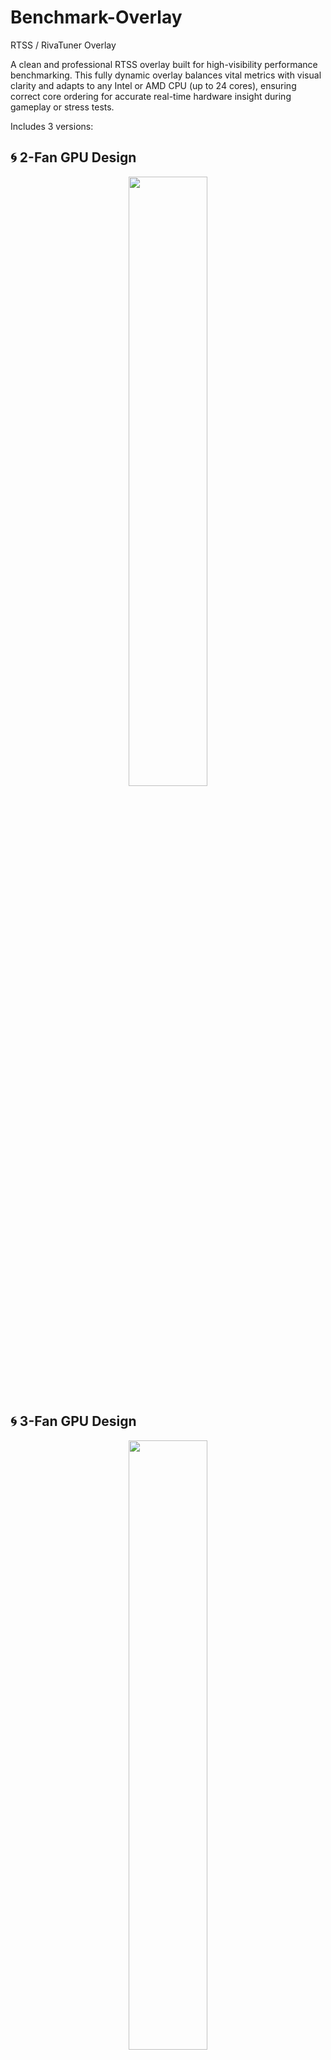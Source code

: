 # Benchmark-Overlay
RTSS / RivaTuner Overlay

A clean and professional RTSS overlay built for high-visibility performance benchmarking. This fully dynamic overlay balances vital metrics with visual clarity and adapts to any Intel or AMD CPU (up to 24 cores), ensuring correct core ordering for accurate real-time hardware insight during gameplay or stress tests.

Includes 3 versions:

## 🌀 2-Fan GPU Design  
<p align="center">
  <img src="https://github.com/user-attachments/assets/5c7e5766-204d-49f4-b3c3-2b4b5c3c4489" width="50%">
</p>

## 🌀 3-Fan GPU Design  
<p align="center">
  <img src="https://github.com/user-attachments/assets/bc181ff0-c0d8-47ec-aee4-763d81b0ef16" width="50%">
</p>

<h2 align="center">⚡️ Power Detector Module</h2>
<p align="center">
  <img src="[...](https://github.com/user-attachments/assets/c561f0b4-f033-4f23-9040-41aeb8e561e8)" width="50%">
</p>

## ⚡️ Power Detector Module  
<p align="center">
  <img src="https://github.com/user-attachments/assets/c561f0b4-f033-4f23-9040-41aeb8e561e8" width="100%">
</p>

The Power Detector module is designed for GPUs with 12VHPWR per-pin sensors (such as the ASUS ROG Astral RTX 5090). The Power Detector monitors individual pin amperage, calculating total current, pin balance percentage, and visualizing per-pin status. It dynamically alerts users to unsafe conditions like excessive current (≥9.2 A), dropped pins (≈0 A), and imbalance across power rails—enabling early detection of potential cable or connector issues.

<!-- Power Detector Warnings -->

## <img src="https://github.com/user-attachments/assets/07ff59f3-0c26-4207-b185-7590b36065b2" width="20"> Normal

Indicates that all 12VHPWR pins are operating within expected parameters — with amperage levels safely below the maximum rated specification and well-balanced across all pins. No action is required.<br>

## <img src="https://github.com/user-attachments/assets/179036d2-6af9-4d4e-a040-22ef446c96f4" width="20"> Power Alert

This alert is triggered when one or more 12VHPWR pins exceed the maximum rated specification of **9.2 amps per pin**, or drop to **0 amps**, indicating a critical deviation from safe operating conditions that may result in power delivery failure or hardware damage.<br>
<p align="center">
  <img src="https://github.com/user-attachments/assets/daa67fbb-4e5a-465c-b924-4bf38ce30b2c" width="50%"><br><br>
</p>

## <img src="https://github.com/user-attachments/assets/b7ef7484-18ce-41db-b825-20abe24c1963" width="20"> Major Power Imbalance

This alert activates when a significant current disparity is detected between pins—typically exceeding **40% imbalance**—which may result in uneven load distribution and hazardous operating conditions under sustained or peak GPU load.<br>
<p align="center">
  <img src="https://github.com/user-attachments/assets/576eaef5-6b23-4abb-a564-92408089ab1b" width="50%"><br><br>

## <img src="https://github.com/user-attachments/assets/6475dda5-6371-435d-9249-acd530e47ce5" width="20"> Minor Power Imbalance

This warning indicates a moderate deviation in current between pins, signaling potential strain or emerging imbalance in power delivery that should be monitored to maintain safe 12VHPWR compliance.<br>
<p align="center">
  <img src="https://github.com/user-attachments/assets/bec57c2e-f822-469b-9cdf-721af80f07d1" width="50%"><br><br>
  </p>
  
## <img src="https://github.com/user-attachments/assets/2df78461-22ad-4623-ae51-f9eb5ec6d1d3" width="20"> Sensors Not Available<br>

This notice is shown when **per-pin amperage telemetry is unavailable**, either because the **user’s GPU does not support individual 12VHPWR pin sensors**, or because **HWiNFO64 is not running or not reporting sensor data**. In this state, the Power Detector is unable to monitor power integrity or detect pin-specific anomalies.
<p align="center">
  <img src="https://github.com/user-attachments/assets/c7246cbb-188f-415d-980b-d56929bdb248" width="50%">
</p>



<!-- CPU Core Barcharts Gif -->
![Image](https://github.com/user-attachments/assets/8b294ad3-d9fd-4407-aea5-0a7353c15dbf)
